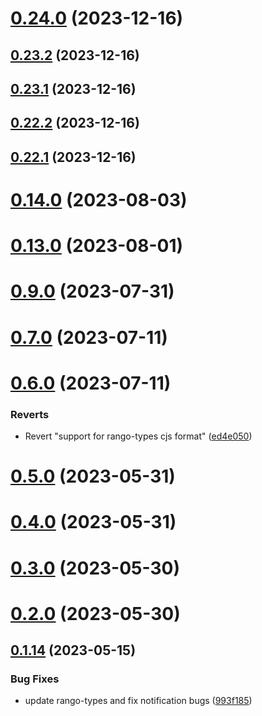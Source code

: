 # [0.24.0](https://github.com/yeager-eren/rango-client/compare/provider-coin98@0.23.2...provider-coin98@0.24.0) (2023-12-16)



## [0.23.2](https://github.com/yeager-eren/rango-client/compare/provider-coin98@0.23.1...provider-coin98@0.23.2) (2023-12-16)



## [0.23.1](https://github.com/yeager-eren/rango-client/compare/provider-coin98@0.22.2...provider-coin98@0.23.1) (2023-12-16)



## [0.22.2](https://github.com/yeager-eren/rango-client/compare/provider-coin98@0.22.1-next.68...provider-coin98@0.22.2) (2023-12-16)



## [0.22.1](https://github.com/yeager-eren/rango-client/compare/provider-coin98@0.23.0...provider-coin98@0.22.1) (2023-12-16)



# [0.14.0](https://github.com/rango-exchange/rango-client/compare/provider-coin98@0.13.0...provider-coin98@0.14.0) (2023-08-03)



# [0.13.0](https://github.com/rango-exchange/rango-client/compare/provider-coin98@0.12.0...provider-coin98@0.13.0) (2023-08-01)



# [0.9.0](https://github.com/rango-exchange/rango-client/compare/provider-coin98@0.8.0...provider-coin98@0.9.0) (2023-07-31)



# [0.7.0](https://github.com/rango-exchange/rango-client/compare/provider-coin98@0.6.0...provider-coin98@0.7.0) (2023-07-11)



# [0.6.0](https://github.com/rango-exchange/rango-client/compare/provider-coin98@0.5.0...provider-coin98@0.6.0) (2023-07-11)


### Reverts

* Revert "support for rango-types cjs format" ([ed4e050](https://github.com/rango-exchange/rango-client/commit/ed4e050bfc0dcde7aeffa6b0d73b02080a5721eb))



# [0.5.0](https://github.com/rango-exchange/rango-client/compare/provider-coin98@0.4.0...provider-coin98@0.5.0) (2023-05-31)



# [0.4.0](https://github.com/rango-exchange/rango-client/compare/provider-coin98@0.3.0...provider-coin98@0.4.0) (2023-05-31)



# [0.3.0](https://github.com/rango-exchange/rango-client/compare/provider-coin98@0.2.0...provider-coin98@0.3.0) (2023-05-30)



# [0.2.0](https://github.com/rango-exchange/rango-client/compare/provider-coin98@0.1.15...provider-coin98@0.2.0) (2023-05-30)



## [0.1.14](https://github.com/rango-exchange/rango-client/compare/provider-coin98@0.1.13...provider-coin98@0.1.14) (2023-05-15)


### Bug Fixes

* update rango-types and fix notification bugs ([993f185](https://github.com/rango-exchange/rango-client/commit/993f185e0b8c5e5e15a2c65ba2d85d1f9c8daa90))



